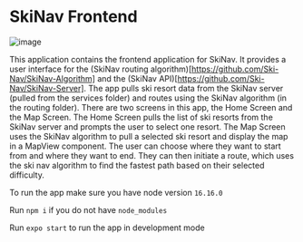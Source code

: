 # SkiNav Frontend

![image](https://user-images.githubusercontent.com/59634395/234620096-4492d45f-b598-4bff-87db-bab2582ba28b.png)

This application contains the frontend application for SkiNav. It provides a user interface for the (SkiNav routing algorithm)[https://github.com/Ski-Nav/SkiNav-Algorithm] and the (SkiNav API)[https://github.com/Ski-Nav/SkiNav-Server]. The app pulls ski resort data from the SkiNav server (pulled from the services folder) and routes using the SkiNav algorithm (in the routing folder). There are two screens in this app, the Home Screen and the Map Screen. The Home Screen pulls the list of ski resorts from the SkiNav server and prompts the user to select one resort. The Map Screen uses the SkiNav algorithm to pull a selected ski resort and display the map in a MapView component. The user can choose where they want to start from and where they want to end. They can then initiate a route, which uses the ski nav algorithm to find the fastest path based on their selected difficulty.

To run the app make sure you have node version `16.16.0`

Run `npm i` if you do not have `node_modules`

Run `expo start` to run the app in development mode
